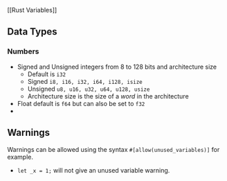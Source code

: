 [[Rust Variables]]

## Data Types
### Numbers
- Signed and Unsigned integers from 8 to 128 bits and architecture size
    - Default is `i32`
    - Signed `i8, i16, i32, i64, i128, isize`
    - Unsigned `u8, u16, u32, u64, u128, usize`
    - Architecture size is the size of a *word* in the architecture
- Float default is `f64` but can also be set to `f32`
- 

## Warnings
Warnings can be allowed using the syntax `#[allow(unused_variables)]` for example.
- `let _x = 1;` will not give an unused variable warning.

